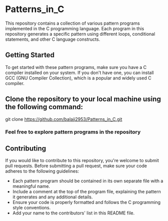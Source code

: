 # Patterns_in_C

This repository contains a collection of various pattern programs implemented in the C programming language. Each program in this repository generates a specific pattern using different loops, conditional statements, and other C language constructs.

## Getting Started
To get started with these pattern programs, make sure you have a C compiler installed on your system. If you don't have one, you can install GCC (GNU Compiler Collection), which is a popular and widely used C compiler.

## Clone the repository to your local machine using the following command:
 git clone https://github.com/balaji2953/Patterns_in_C.git

### Feel free to explore pattern programs in the repository

## Contributing
If you would like to contribute to this repository, you're welcome to submit pull requests. Before submitting a pull request, make sure your code adheres to the following guidelines:

- Each pattern program should be contained in its own separate file with a meaningful name.
- Include a comment at the top of the program file, explaining the pattern it generates and any additional details.
- Ensure your code is properly formatted and follows the C programming style conventions.
- Add your name to the contributors' list in this README file.

 
